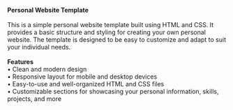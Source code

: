 <b>Personal Website Template</b> <br> <br>
This is a simple personal website template built using HTML and CSS. It provides a basic structure and styling for creating your own personal website. The template is designed to be easy to customize and adapt to suit your individual needs.<br> <br>
<b>Features</b> <br>
• Clean and modern design <br>
• Responsive layout for mobile and desktop devices<br>
• Easy-to-use and well-organized HTML and CSS files<br>
• Customizable sections for showcasing your personal information, skills, projects, and more<br>

